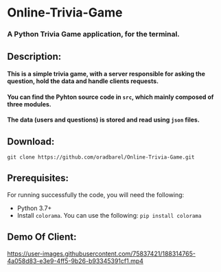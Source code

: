 # Online-Trivia-Game
### A Python Trivia Game application, for the terminal.

## Description:
#### This is a simple trivia game, with a server responsible for asking the question, hold the data and handle clients requests.
#### You can find the Pyhton source code in `src`, which mainly composed of three modules.
#### The data (users and questions) is stored and read using `json` files.

## Download:
    git clone https://github.com/oradbarel/Online-Trivia-Game.git
    
## Prerequisites:
For running successfully the code, you will need the following:
* Python 3.7+
* Install `colorama`. You can use the following: `pip install colorama` 

## Demo Of Client:

https://user-images.githubusercontent.com/75837421/188314765-4a058d83-e3e9-4ff5-9b26-b93345391cf1.mp4


